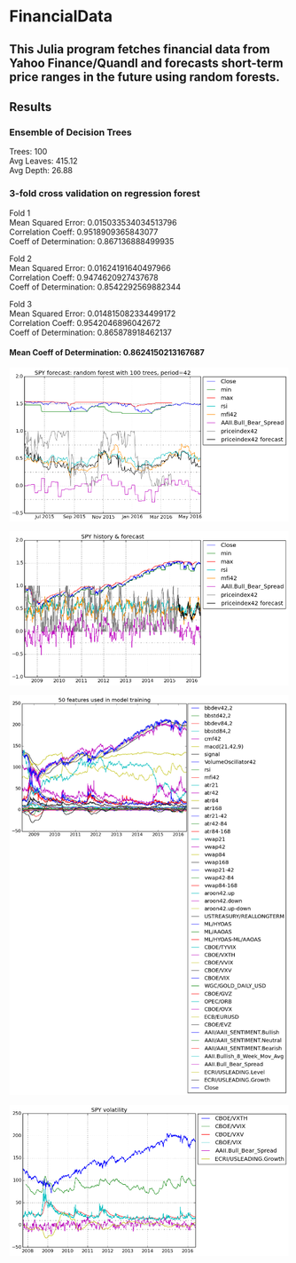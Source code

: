 # FinancialData

## This Julia program fetches financial data from Yahoo Finance/Quandl and forecasts short-term price ranges in the future using random forests.

## Results

### Ensemble of Decision Trees

Trees:      100  
Avg Leaves: 415.12  
Avg Depth:  26.88  

### 3-fold cross validation on regression forest

Fold 1  
Mean Squared Error:     0.015033534034513796  
Correlation Coeff:      0.9518909365843077  
Coeff of Determination: 0.867136888499935  

Fold 2  
Mean Squared Error:     0.01624191640497966  
Correlation Coeff:      0.9474620927437678  
Coeff of Determination: 0.8542292569882344  

Fold 3  
Mean Squared Error:     0.014815082334499172  
Correlation Coeff:      0.9542046896042672  
Coeff of Determination: 0.865878918462137  

#### Mean Coeff of Determination: 0.8624150213167687

![1 year forecast](output_40_0.png)

![History of price index](output_39_0.png)

![Features used in model training](output_36_0.png)

![Volatility](output_17_0.png)
